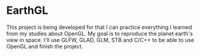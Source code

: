 # EarthGL
 This project is being developed for that I can practice everything I learned from my studies about OpenGL. My goal is to reproduce the planet earth's view in space. I'll use GLFW, GLAD, GLM, STB and C/C++ to be able to use OpenGL and finish the project.
